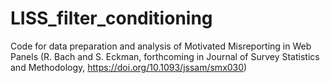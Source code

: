 # LISS_filter_conditioning
Code for data preparation and analysis of Motivated Misreporting in Web Panels (R. Bach and S. Eckman, forthcoming in Journal of Survey Statistics and Methodology, https://doi.org/10.1093/jssam/smx030)
